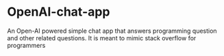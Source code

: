 # OpenAI-chat-app
An Open-AI powered simple chat app that answers programming question and other related questions. It is meant to mimic stack overflow for programmers
